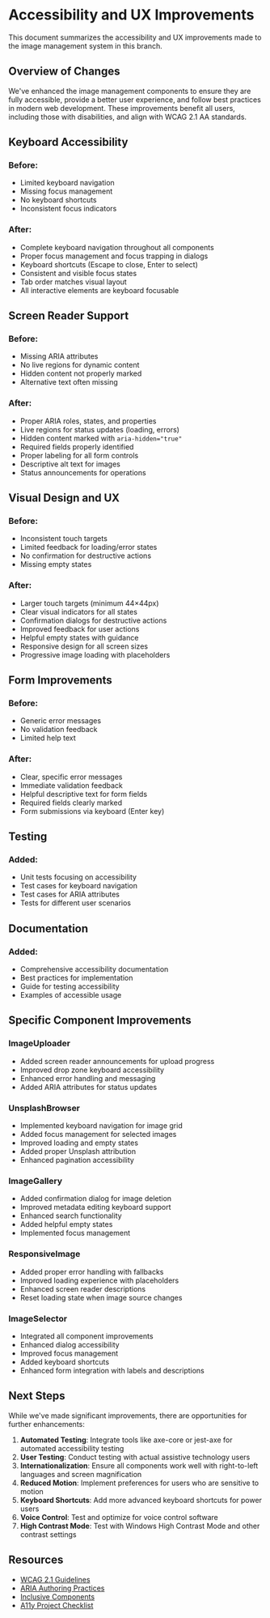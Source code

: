 # Accessibility and UX Improvements

This document summarizes the accessibility and UX improvements made to the image management system in this branch.

## Overview of Changes

We've enhanced the image management components to ensure they are fully accessible, provide a better user experience, and follow best practices in modern web development. These improvements benefit all users, including those with disabilities, and align with WCAG 2.1 AA standards.

## Keyboard Accessibility

### Before:
- Limited keyboard navigation
- Missing focus management
- No keyboard shortcuts
- Inconsistent focus indicators

### After:
- Complete keyboard navigation throughout all components
- Proper focus management and focus trapping in dialogs
- Keyboard shortcuts (Escape to close, Enter to select)
- Consistent and visible focus states
- Tab order matches visual layout
- All interactive elements are keyboard focusable

## Screen Reader Support

### Before:
- Missing ARIA attributes
- No live regions for dynamic content
- Hidden content not properly marked
- Alternative text often missing

### After:
- Proper ARIA roles, states, and properties
- Live regions for status updates (loading, errors)
- Hidden content marked with `aria-hidden="true"`
- Required fields properly identified
- Proper labeling for all form controls
- Descriptive alt text for images
- Status announcements for operations

## Visual Design and UX

### Before:
- Inconsistent touch targets
- Limited feedback for loading/error states
- No confirmation for destructive actions
- Missing empty states

### After:
- Larger touch targets (minimum 44×44px)
- Clear visual indicators for all states
- Confirmation dialogs for destructive actions
- Improved feedback for user actions
- Helpful empty states with guidance
- Responsive design for all screen sizes
- Progressive image loading with placeholders

## Form Improvements

### Before:
- Generic error messages
- No validation feedback
- Limited help text

### After:
- Clear, specific error messages
- Immediate validation feedback
- Helpful descriptive text for form fields
- Required fields clearly marked
- Form submissions via keyboard (Enter key)

## Testing

### Added:
- Unit tests focusing on accessibility
- Test cases for keyboard navigation
- Test cases for ARIA attributes
- Tests for different user scenarios

## Documentation

### Added:
- Comprehensive accessibility documentation
- Best practices for implementation
- Guide for testing accessibility
- Examples of accessible usage

## Specific Component Improvements

### ImageUploader
- Added screen reader announcements for upload progress
- Improved drop zone keyboard accessibility
- Enhanced error handling and messaging
- Added ARIA attributes for status updates

### UnsplashBrowser
- Implemented keyboard navigation for image grid
- Added focus management for selected images
- Improved loading and empty states
- Added proper Unsplash attribution
- Enhanced pagination accessibility

### ImageGallery
- Added confirmation dialog for image deletion
- Improved metadata editing keyboard support
- Enhanced search functionality
- Added helpful empty states
- Implemented focus management

### ResponsiveImage
- Added proper error handling with fallbacks
- Improved loading experience with placeholders
- Enhanced screen reader descriptions
- Reset loading state when image source changes

### ImageSelector
- Integrated all component improvements
- Enhanced dialog accessibility
- Improved focus management
- Added keyboard shortcuts
- Enhanced form integration with labels and descriptions

## Next Steps

While we've made significant improvements, there are opportunities for further enhancements:

1. **Automated Testing**: Integrate tools like axe-core or jest-axe for automated accessibility testing
2. **User Testing**: Conduct testing with actual assistive technology users
3. **Internationalization**: Ensure all components work well with right-to-left languages and screen magnification
4. **Reduced Motion**: Implement preferences for users who are sensitive to motion
5. **Keyboard Shortcuts**: Add more advanced keyboard shortcuts for power users
6. **Voice Control**: Test and optimize for voice control software
7. **High Contrast Mode**: Test with Windows High Contrast Mode and other contrast settings

## Resources

- [WCAG 2.1 Guidelines](https://www.w3.org/TR/WCAG21/)
- [ARIA Authoring Practices](https://www.w3.org/TR/wai-aria-practices-1.1/)
- [Inclusive Components](https://inclusive-components.design/)
- [A11y Project Checklist](https://www.a11yproject.com/checklist/)

